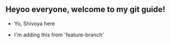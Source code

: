 ## Heyoo everyone, welcome to my git guide!

- Yo, Shivoya here

- I'm adding this from 'feature-branch'